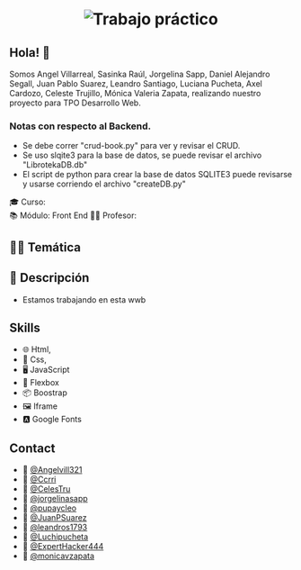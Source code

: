 <h1 align="center">
  <img src="https://scontent.fcor17-1.fna.fbcdn.net/v/t39.30808-6/277577116_155669553578664_1169744736710124310_n.png?_nc_cat=108&ccb=1-7&_nc_sid=e3f864&_nc_ohc=uPpXGrUljYAAX8YVKPP&_nc_ht=scontent.fcor17-1.fna&oh=00_AfA09j9cXVK26Ao9dbmfSbmwgthksdLUbwiHIY4PlsILRA&oe=64ED3C02" alt="Trabajo práctico" />
</h1>


<h2>Hola! 👋</h2>

Somos Angel Villarreal, Sasinka Raúl, Jorgelina Sapp,  Daniel Alejandro Segall, Juan Pablo Suarez, Leandro Santiago, Luciana Pucheta, Axel Cardozo,  Celeste Trujillo, Mónica Valeria Zapata, realizando nuestro proyecto para TPO Desarrollo Web.
### Notas con respecto al Backend.
- Se debe correr "crud-book.py" para ver y revisar el CRUD.
- Se uso slqite3 para la base de datos, se puede revisar el archivo "LibrotekaDB.db"
- El script de python para crear la base de datos SQLITE3 puede revisarse y usarse corriendo el archivo "createDB.py"


🎓 Curso:   
📚 Módulo:  Front End
👨‍🏫 Profesor:  



<h2>👨‍💻 Temática</h2>


<h2>📝 Descripción</h2>

- Estamos trabajando en esta wwb

## Skills
- 🌐 Html,
- 🎨 Css, 
- 🖥️ JavaScript
- 📏 Flexbox
- 📦 Boostrap
- 🖼️ Iframe
- 🅰️ Google Fonts

## Contact
- 👦 [@Angelvill321](https://github.com/Angelvill321)
- 👨 [@Ccrri](https://github.com/Ccrri) 
- 👩 [@CelesTru](https://github.com/CeleTru)
- 👩 [@jorgelinasapp](https://github.com/jorgelinasapp)
- 👦 [@pupaycleo](https://github.com/pupaycleo)
- 👦 [@JuanPSuarez](https://github.com/JuanPSuarez)
- 👦 [@leandros1793](https://github.com/leandros1793)
- 👩 [@Luchipucheta](https://github.com/Luchipucheta)
- 👦 [@ExpertHacker444](https://github.com/ExpertHacker444)
- 👩 [@monicavzapata](https://github.com/MonicaVZapata)
